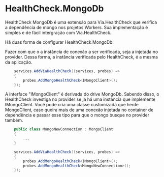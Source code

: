 # HealthCheck.MongoDb

HealthCheck MongoDb é uma extensão para Via.HealthCheck que verifica a dependência de mongo nos projetos Workers.
Sua implementação é simples e de fácil intergração com Via.HealthCheck. </br>

Há duas forma de configurar HealthCheck.MongoDb:

Fazer com que o a instância de conexão a ser verificada, seja a injetada no provider. Dessa forma, a instância 
verificada pelo HealthCheck, é a mesma da aplicação.

```cs
    services.AddViaHealthCheck((services, probes) =>
    {
        probes.AddMongoHealthCheck<IMongoClient>();
    });
```

A interface "IMongoClient" é derivada do drive MongoDb. Sabendo disso, o HealthCheck investiga no provider se já há uma 
instância que implemente IMongoClient.
Você pode cria uma classe customizada que herde MongoClient, caso queira mais de uma conexão injetada
no container de dependência e passar esse tipo para que o mongo busque no provider também.

```cs
    public class MongoNewConnection : MongoClient
    {
        ...
    }
```

```cs
    services.AddViaHealthCheck((services, probes) =>
    {
        probes.AddMongoHealthCheck<IMongoClient>();
        probes.AddMongoHealthCheck<MongoNewConnection>();
    });
```
